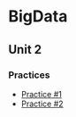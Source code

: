 # BigData
## Unit 2
### Practices
- [Practice #1](https://github.com/Ale2C/DatosMasivos/blob/Unidad2/Unit2/Practices/Practice1/Practice1.md)
- [Practice #2](https://github.com/Ale2C/DatosMasivos/blob/Unidad2/Unit2/Practices/Practice2/Practice2.md)